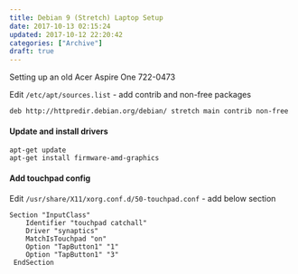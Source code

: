 ```yaml
---
title: Debian 9 (Stretch) Laptop Setup
date: 2017-10-13 02:15:24
updated: 2017-10-12 22:20:42
categories: ["Archive"]
draft: true
---
```


Setting up an old Acer Aspire One 722-0473

Edit `/etc/apt/sources.list` - add contrib and non-free packages

    deb http://httpredir.debian.org/debian/ stretch main contrib non-free

#### Update and install drivers

    apt-get update
    apt-get install firmware-amd-graphics

#### Add touchpad config

Edit `/usr/share/X11/xorg.conf.d/50-touchpad.conf` - add below section

    Section "InputClass"
	    Identifier "touchpad catchall"
	    Driver "synaptics"
	    MatchIsTouchpad "on"
	    Option "TapButton1" "1"
	    Option "TapButton1" "3"
     EndSection